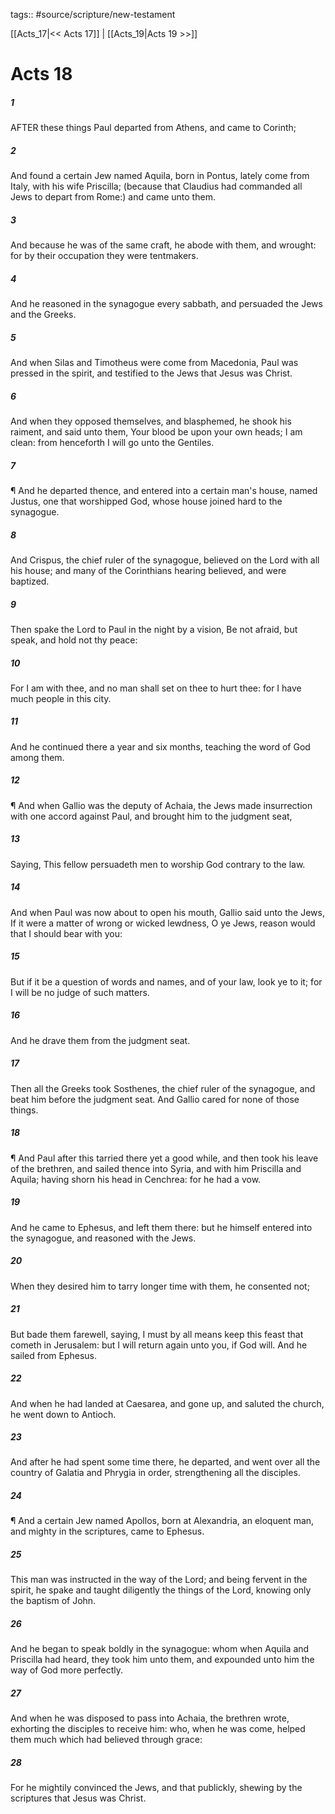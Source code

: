 tags:: #source/scripture/new-testament

[[Acts_17|<< Acts 17]] | [[Acts_19|Acts 19 >>]]

# Acts 18

##### 1

AFTER these things Paul departed from Athens, and came to Corinth;

##### 2

And found a certain Jew named Aquila, born in Pontus, lately come from Italy, with his wife Priscilla; (because that Claudius had commanded all Jews to depart from Rome:) and came unto them.

##### 3

And because he was of the same craft, he abode with them, and wrought: for by their occupation they were tentmakers.

##### 4

And he reasoned in the synagogue every sabbath, and persuaded the Jews and the Greeks.

##### 5

And when Silas and Timotheus were come from Macedonia, Paul was pressed in the spirit, and testified to the Jews that Jesus was Christ.

##### 6

And when they opposed themselves, and blasphemed, he shook his raiment, and said unto them, Your blood be upon your own heads; I am clean: from henceforth I will go unto the Gentiles.

##### 7

¶ And he departed thence, and entered into a certain man's house, named Justus, one that worshipped God, whose house joined hard to the synagogue.

##### 8

And Crispus, the chief ruler of the synagogue, believed on the Lord with all his house; and many of the Corinthians hearing believed, and were baptized.

##### 9

Then spake the Lord to Paul in the night by a vision, Be not afraid, but speak, and hold not thy peace:

##### 10

For I am with thee, and no man shall set on thee to hurt thee: for I have much people in this city.

##### 11

And he continued there a year and six months, teaching the word of God among them.

##### 12

¶ And when Gallio was the deputy of Achaia, the Jews made insurrection with one accord against Paul, and brought him to the judgment seat,

##### 13

Saying, This fellow persuadeth men to worship God contrary to the law.

##### 14

And when Paul was now about to open his mouth, Gallio said unto the Jews, If it were a matter of wrong or wicked lewdness, O ye Jews, reason would that I should bear with you:

##### 15

But if it be a question of words and names, and of your law, look ye to it; for I will be no judge of such matters.

##### 16

And he drave them from the judgment seat.

##### 17

Then all the Greeks took Sosthenes, the chief ruler of the synagogue, and beat him before the judgment seat. And Gallio cared for none of those things.

##### 18

¶ And Paul after this tarried there yet a good while, and then took his leave of the brethren, and sailed thence into Syria, and with him Priscilla and Aquila; having shorn his head in Cenchrea: for he had a vow.

##### 19

And he came to Ephesus, and left them there: but he himself entered into the synagogue, and reasoned with the Jews.

##### 20

When they desired him to tarry longer time with them, he consented not;

##### 21

But bade them farewell, saying, I must by all means keep this feast that cometh in Jerusalem: but I will return again unto you, if God will. And he sailed from Ephesus.

##### 22

And when he had landed at Caesarea, and gone up, and saluted the church, he went down to Antioch.

##### 23

And after he had spent some time there, he departed, and went over all the country of Galatia and Phrygia in order, strengthening all the disciples.

##### 24

¶ And a certain Jew named Apollos, born at Alexandria, an eloquent man, and mighty in the scriptures, came to Ephesus.

##### 25

This man was instructed in the way of the Lord; and being fervent in the spirit, he spake and taught diligently the things of the Lord, knowing only the baptism of John.

##### 26

And he began to speak boldly in the synagogue: whom when Aquila and Priscilla had heard, they took him unto them, and expounded unto him the way of God more perfectly.

##### 27

And when he was disposed to pass into Achaia, the brethren wrote, exhorting the disciples to receive him: who, when he was come, helped them much which had believed through grace:

##### 28

For he mightily convinced the Jews, and that publickly, shewing by the scriptures that Jesus was Christ.
